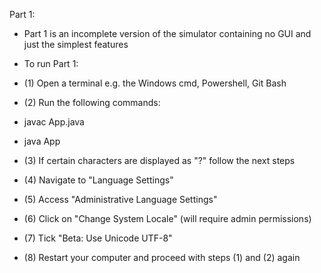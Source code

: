 Part 1:
- Part 1 is an incomplete version of the simulator containing no GUI and just the simplest features
- To run Part 1:
- (1) Open a terminal e.g. the Windows cmd, Powershell, Git Bash
- (2) Run the following commands:
- javac App.java
- java App

- (3) If certain characters are displayed as "?" follow the next steps
- (4) Navigate to "Language Settings"
- (5) Access "Administrative Language Settings"
- (6) Click on "Change System Locale" (will require admin permissions)
- (7) Tick "Beta: Use Unicode UTF-8"
- (8) Restart your computer and proceed with steps (1) and (2) again
